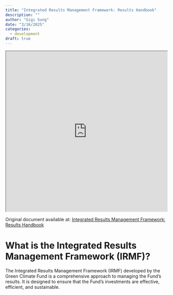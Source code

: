 ```yaml
---
title: "Integrated Results Management Framework: Results Handbook"
description: ""
author: "Gigi Sung"
date: "3/16/2025"
categories:
  - development
draft: true
---
```



<iframe src="https://www.greenclimate.fund/sites/default/files/document/draft-results-handbook-v11-01092023.pdf" width="100%" height="500"></iframe>

Original document available at: [Integrated Results Management Framework: Results Handbook](https://www.greenclimate.fund/document/results-handbook)

# What is the Integrated Results Management Framework (IRMF)?

The Integrated Results Management Framework (IRMF) developed by the Green Climate Fund is a comprehensive approach to managing the Fund’s results. It is designed to ensure that the Fund’s investments are effective, efficient, and sustainable. 


